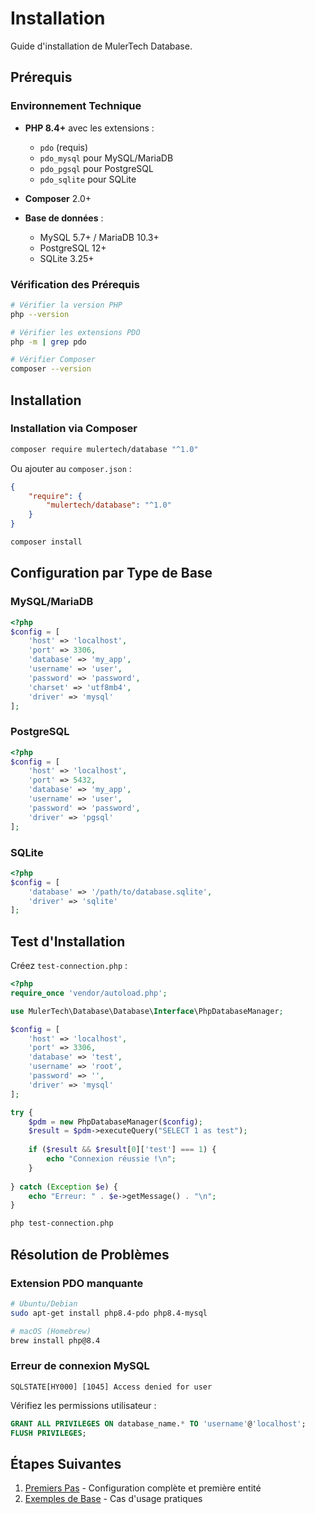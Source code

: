 # Installation

Guide d'installation de MulerTech Database.

## Prérequis

### Environnement Technique

- **PHP 8.4+** avec les extensions :
  - `pdo` (requis)
  - `pdo_mysql` pour MySQL/MariaDB
  - `pdo_pgsql` pour PostgreSQL
  - `pdo_sqlite` pour SQLite

- **Composer** 2.0+
- **Base de données** :
  - MySQL 5.7+ / MariaDB 10.3+
  - PostgreSQL 12+
  - SQLite 3.25+

### Vérification des Prérequis

```bash
# Vérifier la version PHP
php --version

# Vérifier les extensions PDO
php -m | grep pdo

# Vérifier Composer
composer --version
```

## Installation

### Installation via Composer

```bash
composer require mulertech/database "^1.0"
```

Ou ajouter au `composer.json` :

```json
{
    "require": {
        "mulertech/database": "^1.0"
    }
}
```

```bash
composer install
```

## Configuration par Type de Base

### MySQL/MariaDB

```php
<?php
$config = [
    'host' => 'localhost',
    'port' => 3306,
    'database' => 'my_app',
    'username' => 'user',
    'password' => 'password',
    'charset' => 'utf8mb4',
    'driver' => 'mysql'
];
```

### PostgreSQL

```php
<?php
$config = [
    'host' => 'localhost',
    'port' => 5432,
    'database' => 'my_app',
    'username' => 'user',
    'password' => 'password',
    'driver' => 'pgsql'
];
```

### SQLite

```php
<?php
$config = [
    'database' => '/path/to/database.sqlite',
    'driver' => 'sqlite'
];
```

## Test d'Installation

Créez `test-connection.php` :

```php
<?php
require_once 'vendor/autoload.php';

use MulerTech\Database\Database\Interface\PhpDatabaseManager;

$config = [
    'host' => 'localhost',
    'port' => 3306,
    'database' => 'test',
    'username' => 'root',
    'password' => '',
    'driver' => 'mysql'
];

try {
    $pdm = new PhpDatabaseManager($config);
    $result = $pdm->executeQuery("SELECT 1 as test");
    
    if ($result && $result[0]['test'] === 1) {
        echo "Connexion réussie !\n";
    }
    
} catch (Exception $e) {
    echo "Erreur: " . $e->getMessage() . "\n";
}
```

```bash
php test-connection.php
```

## Résolution de Problèmes

### Extension PDO manquante
```bash
# Ubuntu/Debian
sudo apt-get install php8.4-pdo php8.4-mysql

# macOS (Homebrew)
brew install php@8.4
```

### Erreur de connexion MySQL
```
SQLSTATE[HY000] [1045] Access denied for user
```

Vérifiez les permissions utilisateur :
```sql
GRANT ALL PRIVILEGES ON database_name.* TO 'username'@'localhost';
FLUSH PRIVILEGES;
```

## Étapes Suivantes

1. [Premiers Pas](first-steps.md) - Configuration complète et première entité
2. [Exemples de Base](basic-examples.md) - Cas d'usage pratiques
